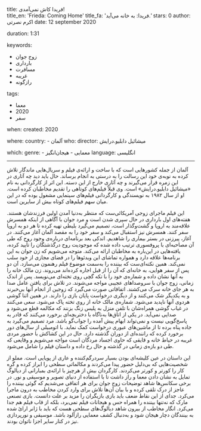 
title: فریدا کاش نمی‌آمدی!  
title_en: 'Frieda: Coming Home'
title_fa: 'فریدا: به خانه می‌آید.'
stars: 0
author: اکرم نصرتی
date: 12 september 2020

duration: 1:31

keywords:
  - زوج جوان
  - بارداری
  - مسافرت
  - غریبه
  - رازگونه 

tags:
  - معما
  - 2020
  - سفر  

when:
  created: 2020

where:
  country:
    - آلمان 
who:
  director: میشائیل دابلیو.درایش  

which:
  genre:
    - معمایی
    - هیجان‌انگیز
  language: انگلیسی

---

آلمان از جمله کشورهایی است که با ساخت و ارائه‌ی فیلم و سریال‌هایی ماندگار تلاش کرده به نوبه‌ی خود این رسالت را به درستی به انجام برساند. حال باید دید چه آثاری در این زمره قرار می‌گیرند و چه آثاری خارج از این دسته. این اثر از کارگردانی به نام «میشائیل دابلیو.درایش» است. وی قبلاً فیلم‌های کوتاهی را تقدیم مخاطبان کرده است. او از سال ۱۹۸۲ به نویسندگی و کارگردانی فیلم‌های سینمایی مشغول بوده که در این میان سهم فیلم‌های کوتاه بیش از سایرین است.

این فیلم ماجرای زوجی‌ آمریکائی‌ست که منتظر به‌دنیا آمدن اولین فرزندشان هستند. هفته‌های اول بارداری در حال سپری شدن است و مرد جوان با آگاهی از اینکه همسرش علاقه‌مند به اروپا و گشت‌و‌گذار است، تصمیم می‌گیرد بلیطی تهیه کرده تا هر دو به اروپا سفر کنند. همسرش نیز استقبال می‌کند و سفر خود را به مقصد آلمان آغاز می‌کنند. در آغاز، پیرزنی در بستر بیماری را شاهدیم. اندکی بعد برنامه‌ای درباره‌ی وجود روح که طی آن مصاحبه‌ای با پروفسوری ترتیب داده شده که موجودیت روح درگذشتگان را تأیید کرده، یافته‌هایی در این‌باره به مخاطبان ارائه می‌کند. متوجه می‌شویم که زن جوان به این برنامه‌ها علاقه دارد و همواره تماشای این ویدئوها را در فضای مجازی از خود سلب نمی‌کند. همین نکته‌ای‌ست که بیننده را به‌سمت موضوع فیلم رهنمون می‌سازد. آن دو پس از سفر هوایی، به خانه‌ای که  آن را از قبل اجاره کرده‌اند می‌روند. زن مالک خانه را به آنها نشان داده و شماره‌ی خود را با تکه گچی روی تخته‌ای می‌نویسد. پس از اندک زمانی، زوج جوان با سروصداهای عجیبی مواجه می‌شوند. در تلاش برای یافتن عامل صدا به هر جای خانه سرک می‌کشند. اتفاقاتی صورت می‌گیرد که زوجین از انجام آنها بی‌خبرند و به یکدیگر شک می‌کنند و از دیگری درخواست پایان بازی را دارند. در همین اثنا گوشی هردوی آنها ناپدید می‌شود. شماره‌ی مالک خانه از روی تخته پاک می‌شود. سعی می‌کنند در غیاب گوشی همراه‌شان با تلفن منزل به پلیس زنگ بزنند که مکالمه قطع می‌شود و صدایی نمی‌آید. در یکی از اتاق‌ها به‌ناگاه با دختربچه‌ای برخورد می‌کنند که قادر به پاسخ‌گویی نیست و نمی‌تواند ابهام پیش آمده را جواب‌گو باشد. مرد تصمیم می‌گیرد به جاده پناه برده تا از ماشین‌های عبوری درخواست کمک نماید. با اتومبیلی از سال‌های دور برخورد کرده که راننده‌ای از دوران گذشته دارد. حال در این کشاکش با حضور مردی غریبه در حیاط خانه و قایقی که حاوی اجساد مردگان است مواجه می‌شویم و وقایعی که طی دو بازه‌ی زمانی در گذشته و حال رخ داده و داستان فیلم را شامل می‌شود.

این داستان در عین کلیشه‌ای بودن بسیار سردرگم‌کننده و عاری از پویایی است. مملو از شخصیت‌هایی که بی‌دلیل حضور پیدا می‌کردند و مکالماتی سطحی را ابراز کرده و گره کار را کورتر و کورتر می‌کردند. کارگردان بیش از هرچیز با ارائه‌ی بمبارانی از دیالوگ تمایل به نشان دادن معما و راز داشت تا با استفاده از دنیای تصویر و موسیقی و نور. در برخی سکانس‌ها شاهد توضیحات زوج جوان برای هر اتفاقی می‌شدیم که گوئی بیننده را عاجز از درک تلقی کرده و با بیان آن‌ها تلاش برای وارد کردن مخاطب به درون ماجرا می‌کرد. جدای از این نقاط ضعف باید بازی بازیگران را مزید بر علت دانست. بازی تصنعی مارک که نه‌تنها بیننده را همراه حس و هیجانات فیلم نمی‌برد، بلکه از قاب فیلم هم جدا می‌کرد. انگار مخاطب از بیرون شاهد دیالوگ‌های سطحی هست که باید با ژانر ارائ‌ شده به بینندگان دچار هیجان شود و به‌دنبال کشف معمایی رازآلود باشد. موسیقی و نورپردازی نیز در کنار سایر اجزا ناتوان بودند.